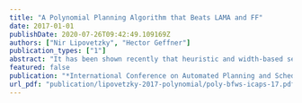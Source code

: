 ```yaml
---
title: "A Polynomial Planning Algorithm that Beats LAMA and FF"
date: 2017-01-01
publishDate: 2020-07-26T09:42:49.109169Z
authors: ["Nir Lipovetzky", "Hector Geffner"]
publication_types: ["1"]
abstract: "It has been shown recently that heuristic and width-based search can be combined to produce planning algorithms with a performance that goes beyond the state-of-the-art. Such algorithms are based on best-first width search (BFWS), a plain best-first search set with evaluations functions combined lexicographically to break ties, some of which express novelty based preferences. In BFWS (f5), for example, the evaluation function f5 weights nodes by a novelty measure, breaking ties by the number of non-achieved goals. BFWS (f5) is a best-first algorithm, and hence, it is complete but not polynomial, and its performance doesn’t match the state of the art. In this work we show, however, that incomplete versions of BFWS (f5) where nodes with novelty greater than k are pruned, are not only polynomial but have an empirical performance that is better than both BFWS (f5) and state-of-the-art planners. This is shown by considering all the international planning competition instances. This is the first time where polynomial algorithms with meaningful bounds are shown to achieve state-of-the-art performance in planning. Practical and theoretical implications of this empirical finding are briefly sketched."
featured: false
publication: "*International Conference on Automated Planning and Scheduling (ICAPS)*"
url_pdf: "publication/lipovetzky-2017-polynomial/poly-bfws-icaps-17.pdf"
---
```



